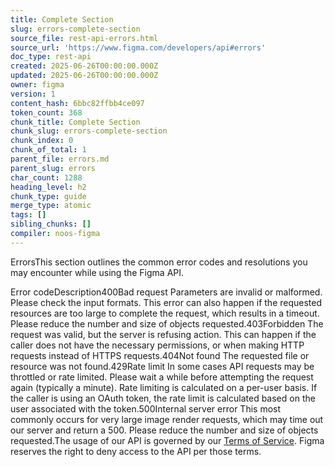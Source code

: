 ```yaml
---
title: Complete Section
slug: errors-complete-section
source_file: rest-api-errors.html
source_url: 'https://www.figma.com/developers/api#errors'
doc_type: rest-api
created: 2025-06-26T00:00:00.000Z
updated: 2025-06-26T00:00:00.000Z
owner: figma
version: 1
content_hash: 6bbc82ffbb4ce097
token_count: 368
chunk_title: Complete Section
chunk_slug: errors-complete-section
chunk_index: 0
chunk_of_total: 1
parent_file: errors.md
parent_slug: errors
char_count: 1288
heading_level: h2
chunk_type: guide
merge_type: atomic
tags: []
sibling_chunks: []
compiler: noos-figma
---
```


ErrorsThis section outlines the common error codes and resolutions you may encounter while using the Figma API.

Error codeDescription400Bad request Parameters are invalid or malformed. Please check the input formats. This error can also happen if the requested resources are too large to complete the request, which results in a timeout. Please reduce the number and size of objects requested.403Forbidden The request was valid, but the server is refusing action. This can happen if the caller does not have the necessary permissions, or when making HTTP requests instead of HTTPS requests.404Not found The requested file or resource was not found.429Rate limit In some cases API requests may be throttled or rate limited. Please wait a while before attempting the request again (typically a minute). Rate limiting is calculated on a per-user basis. If the caller is using an OAuth token, the rate limit is calculated based on the user associated with the token.500Internal server error This most commonly occurs for very large image render requests, which may time out our server and return a 500. Please reduce the number and size of objects requested.The usage of our API is governed by our [Terms of Service](/tos). Figma reserves the right to deny access to the API per those terms.
